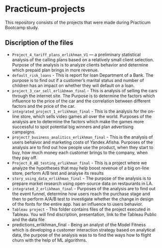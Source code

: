 # Practicum-projects 
This repository consists of the projects that were made during Practicum Bootcamp study.<br>
## Discription of the files
- `Project_4_tariff_plans_erlikhman_V1` —  a preliminary statistical analysis of the calling plans based on a relatively small client selection. 
                                           Purpose of the analysis is to analyze clients behavior and determine which prepaid plan brings in more revenue.
- `default_risk_loans` - This is report for loan Department of a Bank.  The purpose is to 
                       find out if a customer’s marital status and number of children has an impact on whether they will default on a loan.
- `project_3_car_sell_erlikhman_final` - This is analysis of selling the cars through  the internet site. The Purpose is to determine the factors which influence 
                                          to the price of the car and the correlation between different factors and the price of the car.
- `integrated_project_1_erlikhman_final` - This is the analysis for the on-line store, which sells video games all over the world. Purposes of the analysis 
                                            are to determine the factors which make the games more successful to spot potential big winners and plan advertising 
                                            campaigns.
- `project7_business_analitics_erlikhman_final` - This is the analysis of users behaivor and marketing costs of Yandex.Afisha. Purposes of the analysis are to find out how                               								people use the product, when they start to buy, how much money each customer brings to the company, when they pay off.
- `Project_8_AB_testing_erlikhman_final` - This is a project where we analyze the hypotheses that may help boost revenue of a big on-line store, perform A/B test and analyse
                                           its results 
- `story_using_data_erlikhman_final` - The purpose of the analysis is to prepare market research using  open-source data on restaurants in LA.
- `integrated_2_erlikhman_final` - Purposes of the analysis are to find out the event funnel, determine how users reach the purchase stage and then to perform A/A/B test to    					     investigate whether the change in design of the fonts for the entire app. has an influence to users behavior.
- `Tableau project` - This folder contains files of the project executed in Tableau. You will find discription, presentation, link to the Tableau Public and the data file
- predictions_erlikhman_final - Being an analyst of the Model Fitness which is developing a customer interaction strategy based on analytical data, the purpose of the analysis
                                was to to find the ways how to flight churn with the help of ML algorithms.